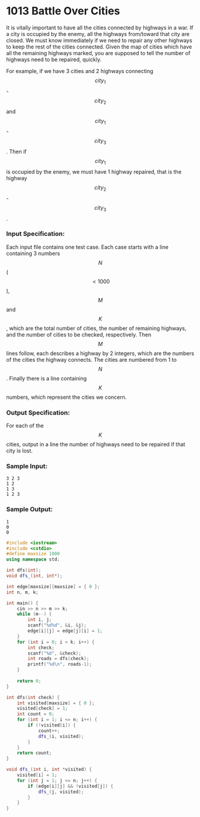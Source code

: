 # 1013 Battle Over Cities
It is vitally important to have all the cities connected by highways in a war. If a city is occupied by the enemy, all the highways from/toward that city are closed. We must know immediately if we need to repair any other highways to keep the rest of the cities connected. Given the map of cities which have all the remaining highways marked, you are supposed to tell the number of highways need to be repaired, quickly.

For example, if we have 3 cities and 2 highways connecting $$city_1$$-$$city_2$$ and $$city_1$$-$$city_3$$. Then if $$city_1$$ is occupied by the enemy, we must have 1 highway repaired, that is the highway $$city_2$$-$$city_3$$.

### Input Specification:

Each input file contains one test case. Each case starts with a line containing 3 numbers $$N$$ ($$<1000$$), $$M$$ and $$K$$, which are the total number of cities, the number of remaining highways, and the number of cities to be checked, respectively. Then $$M$$ lines follow, each describes a highway by 2 integers, which are the numbers of the cities the highway connects. The cities are numbered from 1 to $$N$$. Finally there is a line containing $$K$$ numbers, which represent the cities we concern.

### Output Specification:

For each of the $$K$$ cities, output in a line the number of highways need to be repaired if that city is lost.

### Sample Input:
```in
3 2 3
1 2
1 3
1 2 3
```

### Sample Output:
```out
1
0
0
```

```cpp
#include <iostream>
#include <cstdio>
#define maxsize 1000
using namespace std;

int dfs(int);
void dfs_(int, int*);

int edge[maxsize][maxsize] = { 0 };
int n, m, k;

int main() {
	cin >> n >> m >> k;
	while (m--) {
		int i, j;
        scanf("%d%d", &i, &j);
		edge[i][j] = edge[j][i] = 1;
	}
	for (int i = 0; i < k; i++) {
		int check;
		scanf("%d", &check);
		int roads = dfs(check);
		printf("%d\n", roads-1);
	}
	
	return 0;
}

int dfs(int check) {
	int visited[maxsize] = { 0 };
	visited[check] = 1;
	int count = 0;
	for (int i = 1; i <= n; i++) {
		if (!visited[i]) {
			count++;
			dfs_(i, visited);
		}
	}
	return count;
}

void dfs_(int i, int *visited) {
	visited[i] = 1;
	for (int j = 1; j <= n; j++) {
		if (edge[i][j] && !visited[j]) {
			dfs_(j, visited);
		}
	}
}
```